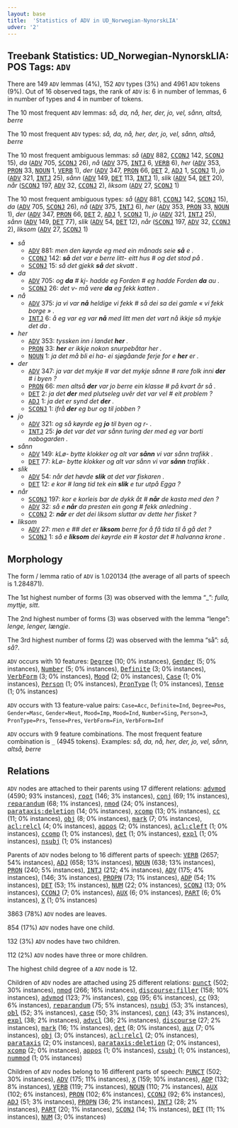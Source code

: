 ```yaml
---
layout: base
title:  'Statistics of ADV in UD_Norwegian-NynorskLIA'
udver: '2'
---
```


## Treebank Statistics: UD_Norwegian-NynorskLIA: POS Tags: `ADV`

There are 149 `ADV` lemmas (4%), 152 `ADV` types (3%) and 4961 `ADV` tokens (9%).
Out of 16 observed tags, the rank of `ADV` is: 6 in number of lemmas, 6 in number of types and 4 in number of tokens.

The 10 most frequent `ADV` lemmas: <em>så, da, nå, her, der, jo, vel, sånn, altså, berre</em>

The 10 most frequent `ADV` types:  <em>så, da, nå, her, der, jo, vel, sånn, altså, berre</em>

The 10 most frequent ambiguous lemmas: <em>så</em> (<tt><a href="no_nynorsklia-pos-ADV.html">ADV</a></tt> 882, <tt><a href="no_nynorsklia-pos-CCONJ.html">CCONJ</a></tt> 142, <tt><a href="no_nynorsklia-pos-SCONJ.html">SCONJ</a></tt> 15), <em>da</em> (<tt><a href="no_nynorsklia-pos-ADV.html">ADV</a></tt> 705, <tt><a href="no_nynorsklia-pos-SCONJ.html">SCONJ</a></tt> 26), <em>nå</em> (<tt><a href="no_nynorsklia-pos-ADV.html">ADV</a></tt> 375, <tt><a href="no_nynorsklia-pos-INTJ.html">INTJ</a></tt> 6, <tt><a href="no_nynorsklia-pos-VERB.html">VERB</a></tt> 6), <em>her</em> (<tt><a href="no_nynorsklia-pos-ADV.html">ADV</a></tt> 353, <tt><a href="no_nynorsklia-pos-PRON.html">PRON</a></tt> 33, <tt><a href="no_nynorsklia-pos-NOUN.html">NOUN</a></tt> 1, <tt><a href="no_nynorsklia-pos-VERB.html">VERB</a></tt> 1), <em>der</em> (<tt><a href="no_nynorsklia-pos-ADV.html">ADV</a></tt> 347, <tt><a href="no_nynorsklia-pos-PRON.html">PRON</a></tt> 66, <tt><a href="no_nynorsklia-pos-DET.html">DET</a></tt> 2, <tt><a href="no_nynorsklia-pos-ADJ.html">ADJ</a></tt> 1, <tt><a href="no_nynorsklia-pos-SCONJ.html">SCONJ</a></tt> 1), <em>jo</em> (<tt><a href="no_nynorsklia-pos-ADV.html">ADV</a></tt> 321, <tt><a href="no_nynorsklia-pos-INTJ.html">INTJ</a></tt> 25), <em>sånn</em> (<tt><a href="no_nynorsklia-pos-ADV.html">ADV</a></tt> 149, <tt><a href="no_nynorsklia-pos-DET.html">DET</a></tt> 113, <tt><a href="no_nynorsklia-pos-INTJ.html">INTJ</a></tt> 1), <em>slik</em> (<tt><a href="no_nynorsklia-pos-ADV.html">ADV</a></tt> 54, <tt><a href="no_nynorsklia-pos-DET.html">DET</a></tt> 20), <em>når</em> (<tt><a href="no_nynorsklia-pos-SCONJ.html">SCONJ</a></tt> 197, <tt><a href="no_nynorsklia-pos-ADV.html">ADV</a></tt> 32, <tt><a href="no_nynorsklia-pos-CCONJ.html">CCONJ</a></tt> 2), <em>liksom</em> (<tt><a href="no_nynorsklia-pos-ADV.html">ADV</a></tt> 27, <tt><a href="no_nynorsklia-pos-SCONJ.html">SCONJ</a></tt> 1)

The 10 most frequent ambiguous types:  <em>så</em> (<tt><a href="no_nynorsklia-pos-ADV.html">ADV</a></tt> 881, <tt><a href="no_nynorsklia-pos-CCONJ.html">CCONJ</a></tt> 142, <tt><a href="no_nynorsklia-pos-SCONJ.html">SCONJ</a></tt> 15), <em>da</em> (<tt><a href="no_nynorsklia-pos-ADV.html">ADV</a></tt> 705, <tt><a href="no_nynorsklia-pos-SCONJ.html">SCONJ</a></tt> 26), <em>nå</em> (<tt><a href="no_nynorsklia-pos-ADV.html">ADV</a></tt> 375, <tt><a href="no_nynorsklia-pos-INTJ.html">INTJ</a></tt> 6), <em>her</em> (<tt><a href="no_nynorsklia-pos-ADV.html">ADV</a></tt> 353, <tt><a href="no_nynorsklia-pos-PRON.html">PRON</a></tt> 33, <tt><a href="no_nynorsklia-pos-NOUN.html">NOUN</a></tt> 1), <em>der</em> (<tt><a href="no_nynorsklia-pos-ADV.html">ADV</a></tt> 347, <tt><a href="no_nynorsklia-pos-PRON.html">PRON</a></tt> 66, <tt><a href="no_nynorsklia-pos-DET.html">DET</a></tt> 2, <tt><a href="no_nynorsklia-pos-ADJ.html">ADJ</a></tt> 1, <tt><a href="no_nynorsklia-pos-SCONJ.html">SCONJ</a></tt> 1), <em>jo</em> (<tt><a href="no_nynorsklia-pos-ADV.html">ADV</a></tt> 321, <tt><a href="no_nynorsklia-pos-INTJ.html">INTJ</a></tt> 25), <em>sånn</em> (<tt><a href="no_nynorsklia-pos-ADV.html">ADV</a></tt> 149, <tt><a href="no_nynorsklia-pos-DET.html">DET</a></tt> 77), <em>slik</em> (<tt><a href="no_nynorsklia-pos-ADV.html">ADV</a></tt> 54, <tt><a href="no_nynorsklia-pos-DET.html">DET</a></tt> 12), <em>når</em> (<tt><a href="no_nynorsklia-pos-SCONJ.html">SCONJ</a></tt> 197, <tt><a href="no_nynorsklia-pos-ADV.html">ADV</a></tt> 32, <tt><a href="no_nynorsklia-pos-CCONJ.html">CCONJ</a></tt> 2), <em>liksom</em> (<tt><a href="no_nynorsklia-pos-ADV.html">ADV</a></tt> 27, <tt><a href="no_nynorsklia-pos-SCONJ.html">SCONJ</a></tt> 1)


* <em>så</em>
  * <tt><a href="no_nynorsklia-pos-ADV.html">ADV</a></tt> 881: <em>men den køyrde eg med ein månads seie <b>så</b> e .</em>
  * <tt><a href="no_nynorsklia-pos-CCONJ.html">CCONJ</a></tt> 142: <em><b>så</b> det var e berre litt- eitt hus # og det stod på .</em>
  * <tt><a href="no_nynorsklia-pos-SCONJ.html">SCONJ</a></tt> 15: <em>så det gjekk <b>så</b> det skvatt .</em>
* <em>da</em>
  * <tt><a href="no_nynorsklia-pos-ADV.html">ADV</a></tt> 705: <em>og <b>da</b> # kj- hadde eg Forden # eg hadde Forden <b>da</b> au .</em>
  * <tt><a href="no_nynorsklia-pos-SCONJ.html">SCONJ</a></tt> 26: <em>det v- må vere <b>da</b> eg fekk katten .</em>
* <em>nå</em>
  * <tt><a href="no_nynorsklia-pos-ADV.html">ADV</a></tt> 375: <em>ja vi var <b>nå</b> heldige vi fekk # så dei sa dei gamle « vi fekk borge » .</em>
  * <tt><a href="no_nynorsklia-pos-INTJ.html">INTJ</a></tt> 6: <em>å eg var eg var <b>nå</b> med litt men det vart nå ikkje så mykje det da .</em>
* <em>her</em>
  * <tt><a href="no_nynorsklia-pos-ADV.html">ADV</a></tt> 353: <em>tyssken inn i landet <b>her</b> .</em>
  * <tt><a href="no_nynorsklia-pos-PRON.html">PRON</a></tt> 33: <em><b>her</b> er ikkje nokon snurpebåtar her .</em>
  * <tt><a href="no_nynorsklia-pos-NOUN.html">NOUN</a></tt> 1: <em>ja det må bli ei ha- ei sjøgåande ferje for e <b>her</b> er .</em>
* <em>der</em>
  * <tt><a href="no_nynorsklia-pos-ADV.html">ADV</a></tt> 347: <em>ja var det mykje # var det mykje sånne # rare folk inni <b>der</b> # i byen ?</em>
  * <tt><a href="no_nynorsklia-pos-PRON.html">PRON</a></tt> 66: <em>men altså <b>der</b> var jo berre ein klasse # på kvart år så .</em>
  * <tt><a href="no_nynorsklia-pos-DET.html">DET</a></tt> 2: <em>ja det <b>der</b> med plutseleg uvêr det var vel # eit problem ?</em>
  * <tt><a href="no_nynorsklia-pos-ADJ.html">ADJ</a></tt> 1: <em>ja det er synd det <b>der</b> .</em>
  * <tt><a href="no_nynorsklia-pos-SCONJ.html">SCONJ</a></tt> 1: <em>ifrå <b>der</b> eg bur og til jobben ?</em>
* <em>jo</em>
  * <tt><a href="no_nynorsklia-pos-ADV.html">ADV</a></tt> 321: <em>og så køyrde eg <b>jo</b> til byen og r- .</em>
  * <tt><a href="no_nynorsklia-pos-INTJ.html">INTJ</a></tt> 25: <em><b>jo</b> det var det var sånn turing der med eg var borti nabogarden .</em>
* <em>sånn</em>
  * <tt><a href="no_nynorsklia-pos-ADV.html">ADV</a></tt> 149: <em>kLø- bytte klokker og alt var <b>sånn</b> vi var sånn trafikk .</em>
  * <tt><a href="no_nynorsklia-pos-DET.html">DET</a></tt> 77: <em>kLø- bytte klokker og alt var sånn vi var <b>sånn</b> trafikk .</em>
* <em>slik</em>
  * <tt><a href="no_nynorsklia-pos-ADV.html">ADV</a></tt> 54: <em>når det høvde <b>slik</b> at det var fiskaren .</em>
  * <tt><a href="no_nynorsklia-pos-DET.html">DET</a></tt> 12: <em>e kor # lang tid tek ein <b>slik</b> e tur utpå Egga ?</em>
* <em>når</em>
  * <tt><a href="no_nynorsklia-pos-SCONJ.html">SCONJ</a></tt> 197: <em>kor e korleis bar de dykk åt # <b>når</b> de kasta med den ?</em>
  * <tt><a href="no_nynorsklia-pos-ADV.html">ADV</a></tt> 32: <em>så e <b>når</b> da presten ein gong # fekk anledning .</em>
  * <tt><a href="no_nynorsklia-pos-CCONJ.html">CCONJ</a></tt> 2: <em><b>når</b> er det dei liksom sluttar av dette her fisket ?</em>
* <em>liksom</em>
  * <tt><a href="no_nynorsklia-pos-ADV.html">ADV</a></tt> 27: <em>men e ## det er <b>liksom</b> berre for å få tida til å gå det ?</em>
  * <tt><a href="no_nynorsklia-pos-SCONJ.html">SCONJ</a></tt> 1: <em>så e <b>liksom</b> dei køyrde ein # kostar det # halvanna krone .</em>

## Morphology

The form / lemma ratio of `ADV` is 1.020134 (the average of all parts of speech is 1.284871).

The 1st highest number of forms (3) was observed with the lemma “_”: <em>fulla, myttje, sitt</em>.

The 2nd highest number of forms (3) was observed with the lemma “lenge”: <em>lenge, lenger, længje</em>.

The 3rd highest number of forms (2) was observed with the lemma “så”: <em>så, så?</em>.

`ADV` occurs with 10 features: <tt><a href="no_nynorsklia-feat-Degree.html">Degree</a></tt> (10; 0% instances), <tt><a href="no_nynorsklia-feat-Gender.html">Gender</a></tt> (5; 0% instances), <tt><a href="no_nynorsklia-feat-Number.html">Number</a></tt> (5; 0% instances), <tt><a href="no_nynorsklia-feat-Definite.html">Definite</a></tt> (3; 0% instances), <tt><a href="no_nynorsklia-feat-VerbForm.html">VerbForm</a></tt> (3; 0% instances), <tt><a href="no_nynorsklia-feat-Mood.html">Mood</a></tt> (2; 0% instances), <tt><a href="no_nynorsklia-feat-Case.html">Case</a></tt> (1; 0% instances), <tt><a href="no_nynorsklia-feat-Person.html">Person</a></tt> (1; 0% instances), <tt><a href="no_nynorsklia-feat-PronType.html">PronType</a></tt> (1; 0% instances), <tt><a href="no_nynorsklia-feat-Tense.html">Tense</a></tt> (1; 0% instances)

`ADV` occurs with 13 feature-value pairs: `Case=Acc`, `Definite=Ind`, `Degree=Pos`, `Gender=Masc`, `Gender=Neut`, `Mood=Imp`, `Mood=Ind`, `Number=Sing`, `Person=3`, `PronType=Prs`, `Tense=Pres`, `VerbForm=Fin`, `VerbForm=Inf`

`ADV` occurs with 9 feature combinations.
The most frequent feature combination is `_` (4945 tokens).
Examples: <em>så, da, nå, her, der, jo, vel, sånn, altså, berre</em>


## Relations

`ADV` nodes are attached to their parents using 17 different relations: <tt><a href="no_nynorsklia-dep-advmod.html">advmod</a></tt> (4590; 93% instances), <tt><a href="no_nynorsklia-dep-root.html">root</a></tt> (146; 3% instances), <tt><a href="no_nynorsklia-dep-conj.html">conj</a></tt> (69; 1% instances), <tt><a href="no_nynorsklia-dep-reparandum.html">reparandum</a></tt> (68; 1% instances), <tt><a href="no_nynorsklia-dep-nmod.html">nmod</a></tt> (24; 0% instances), <tt><a href="no_nynorsklia-dep-parataxis-deletion.html">parataxis:deletion</a></tt> (14; 0% instances), <tt><a href="no_nynorsklia-dep-xcomp.html">xcomp</a></tt> (13; 0% instances), <tt><a href="no_nynorsklia-dep-cc.html">cc</a></tt> (11; 0% instances), <tt><a href="no_nynorsklia-dep-obj.html">obj</a></tt> (8; 0% instances), <tt><a href="no_nynorsklia-dep-mark.html">mark</a></tt> (7; 0% instances), <tt><a href="no_nynorsklia-dep-acl-relcl.html">acl:relcl</a></tt> (4; 0% instances), <tt><a href="no_nynorsklia-dep-appos.html">appos</a></tt> (2; 0% instances), <tt><a href="no_nynorsklia-dep-acl-cleft.html">acl:cleft</a></tt> (1; 0% instances), <tt><a href="no_nynorsklia-dep-ccomp.html">ccomp</a></tt> (1; 0% instances), <tt><a href="no_nynorsklia-dep-det.html">det</a></tt> (1; 0% instances), <tt><a href="no_nynorsklia-dep-expl.html">expl</a></tt> (1; 0% instances), <tt><a href="no_nynorsklia-dep-nsubj.html">nsubj</a></tt> (1; 0% instances)

Parents of `ADV` nodes belong to 16 different parts of speech: <tt><a href="no_nynorsklia-pos-VERB.html">VERB</a></tt> (2657; 54% instances), <tt><a href="no_nynorsklia-pos-ADJ.html">ADJ</a></tt> (658; 13% instances), <tt><a href="no_nynorsklia-pos-NOUN.html">NOUN</a></tt> (638; 13% instances), <tt><a href="no_nynorsklia-pos-PRON.html">PRON</a></tt> (240; 5% instances), <tt><a href="no_nynorsklia-pos-INTJ.html">INTJ</a></tt> (212; 4% instances), <tt><a href="no_nynorsklia-pos-ADV.html">ADV</a></tt> (175; 4% instances),  (146; 3% instances), <tt><a href="no_nynorsklia-pos-PROPN.html">PROPN</a></tt> (73; 1% instances), <tt><a href="no_nynorsklia-pos-ADP.html">ADP</a></tt> (54; 1% instances), <tt><a href="no_nynorsklia-pos-DET.html">DET</a></tt> (53; 1% instances), <tt><a href="no_nynorsklia-pos-NUM.html">NUM</a></tt> (22; 0% instances), <tt><a href="no_nynorsklia-pos-SCONJ.html">SCONJ</a></tt> (13; 0% instances), <tt><a href="no_nynorsklia-pos-CCONJ.html">CCONJ</a></tt> (7; 0% instances), <tt><a href="no_nynorsklia-pos-AUX.html">AUX</a></tt> (6; 0% instances), <tt><a href="no_nynorsklia-pos-PART.html">PART</a></tt> (6; 0% instances), <tt><a href="no_nynorsklia-pos-X.html">X</a></tt> (1; 0% instances)

3863 (78%) `ADV` nodes are leaves.

854 (17%) `ADV` nodes have one child.

132 (3%) `ADV` nodes have two children.

112 (2%) `ADV` nodes have three or more children.

The highest child degree of a `ADV` node is 12.

Children of `ADV` nodes are attached using 25 different relations: <tt><a href="no_nynorsklia-dep-punct.html">punct</a></tt> (502; 30% instances), <tt><a href="no_nynorsklia-dep-nmod.html">nmod</a></tt> (266; 16% instances), <tt><a href="no_nynorsklia-dep-discourse-filler.html">discourse:filler</a></tt> (158; 10% instances), <tt><a href="no_nynorsklia-dep-advmod.html">advmod</a></tt> (123; 7% instances), <tt><a href="no_nynorsklia-dep-cop.html">cop</a></tt> (95; 6% instances), <tt><a href="no_nynorsklia-dep-cc.html">cc</a></tt> (93; 6% instances), <tt><a href="no_nynorsklia-dep-reparandum.html">reparandum</a></tt> (75; 5% instances), <tt><a href="no_nynorsklia-dep-nsubj.html">nsubj</a></tt> (53; 3% instances), <tt><a href="no_nynorsklia-dep-obl.html">obl</a></tt> (52; 3% instances), <tt><a href="no_nynorsklia-dep-case.html">case</a></tt> (50; 3% instances), <tt><a href="no_nynorsklia-dep-conj.html">conj</a></tt> (43; 3% instances), <tt><a href="no_nynorsklia-dep-expl.html">expl</a></tt> (38; 2% instances), <tt><a href="no_nynorsklia-dep-advcl.html">advcl</a></tt> (36; 2% instances), <tt><a href="no_nynorsklia-dep-discourse.html">discourse</a></tt> (27; 2% instances), <tt><a href="no_nynorsklia-dep-mark.html">mark</a></tt> (16; 1% instances), <tt><a href="no_nynorsklia-dep-det.html">det</a></tt> (8; 0% instances), <tt><a href="no_nynorsklia-dep-aux.html">aux</a></tt> (7; 0% instances), <tt><a href="no_nynorsklia-dep-obj.html">obj</a></tt> (3; 0% instances), <tt><a href="no_nynorsklia-dep-acl-relcl.html">acl:relcl</a></tt> (2; 0% instances), <tt><a href="no_nynorsklia-dep-parataxis.html">parataxis</a></tt> (2; 0% instances), <tt><a href="no_nynorsklia-dep-parataxis-deletion.html">parataxis:deletion</a></tt> (2; 0% instances), <tt><a href="no_nynorsklia-dep-xcomp.html">xcomp</a></tt> (2; 0% instances), <tt><a href="no_nynorsklia-dep-appos.html">appos</a></tt> (1; 0% instances), <tt><a href="no_nynorsklia-dep-csubj.html">csubj</a></tt> (1; 0% instances), <tt><a href="no_nynorsklia-dep-nummod.html">nummod</a></tt> (1; 0% instances)

Children of `ADV` nodes belong to 16 different parts of speech: <tt><a href="no_nynorsklia-pos-PUNCT.html">PUNCT</a></tt> (502; 30% instances), <tt><a href="no_nynorsklia-pos-ADV.html">ADV</a></tt> (175; 11% instances), <tt><a href="no_nynorsklia-pos-X.html">X</a></tt> (159; 10% instances), <tt><a href="no_nynorsklia-pos-ADP.html">ADP</a></tt> (132; 8% instances), <tt><a href="no_nynorsklia-pos-VERB.html">VERB</a></tt> (119; 7% instances), <tt><a href="no_nynorsklia-pos-NOUN.html">NOUN</a></tt> (110; 7% instances), <tt><a href="no_nynorsklia-pos-AUX.html">AUX</a></tt> (102; 6% instances), <tt><a href="no_nynorsklia-pos-PRON.html">PRON</a></tt> (102; 6% instances), <tt><a href="no_nynorsklia-pos-CCONJ.html">CCONJ</a></tt> (92; 6% instances), <tt><a href="no_nynorsklia-pos-ADJ.html">ADJ</a></tt> (51; 3% instances), <tt><a href="no_nynorsklia-pos-PROPN.html">PROPN</a></tt> (36; 2% instances), <tt><a href="no_nynorsklia-pos-INTJ.html">INTJ</a></tt> (28; 2% instances), <tt><a href="no_nynorsklia-pos-PART.html">PART</a></tt> (20; 1% instances), <tt><a href="no_nynorsklia-pos-SCONJ.html">SCONJ</a></tt> (14; 1% instances), <tt><a href="no_nynorsklia-pos-DET.html">DET</a></tt> (11; 1% instances), <tt><a href="no_nynorsklia-pos-NUM.html">NUM</a></tt> (3; 0% instances)

